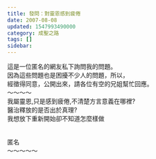 ```yaml
---
title: 發問：對靈恩感到疲倦
date: 2007-08-08
updated: 1547993490000
category: 成聖之路
tags: []
sidebar: 
---
```


<p>這是一位匿名的網友私下詢問我的問題。<br/>因為這些問題也是困擾不少人的問題，所以，<br/>經徵得同意，公開出來，請各位有空的兄姐幫忙回應。<br/><!--more-->～～～～<br/>我屬靈恩,只是感到疲倦,不清楚方言意義在哪裡?<br/>醫治釋放的是否出於真理?<br/>我想放下重新開始卻不知道怎麼樣做<br/><br/><br/>匿名<br/>～～～～～<br/></p>